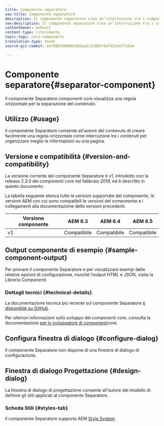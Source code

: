 ```yaml
---
title: Componente separatore
seo-title: Componente separatore
description: Il componente separatore crea un’interruzione tra i componenti di una pagina
seo-description: Il componente separatore crea un’interruzione tra i componenti di una pagina
contentOwner: bohnert
content-type: riferimento
topic-tags: core-components
translation-type: tm+mt
source-git-commit: eef608fb06001485aa2c2c0b574af412ed7f15a4

---
```



# Componente separatore{#separator-component}

Il componente Separatore componenti core visualizza una regola orizzontale per la separazione del contenuto.

## Utilizzo {#usage}

Il componente Separatore consente all'autore del contenuto di creare facilmente una regola orizzontale come interruzione tra i contenuti per organizzare meglio le informazioni su una pagina.

## Versione e compatibilità {#version-and-compatibility}

La versione corrente del componente Separatore è v1, introdotto con la release 2.3.0 dei componenti core nel febbraio 2019, ed è descritto in questo documento.

La tabella seguente elenca tutte le versioni supportate del componente, le versioni AEM con cui sono compatibili le versioni del componente e i collegamenti alla documentazione delle versioni precedenti.

| Versione componente | AEM 6.3 | AEM 6.4 | AEM 6.5 |
|---|---|---|---|
| v1 | Compatibile | Compatibile | Compatibile |

## Output componente di esempio {#sample-component-output}

Per provare il componente Separatore e per visualizzare esempi delle relative opzioni di configurazione, nonché l’output HTML e JSON, visita la Libreria [](http://opensource.adobe.com/aem-core-wcm-components/library/separator.html)Componenti.

### Dettagli tecnici {#technical-details}

La documentazione tecnica più recente sul componente Separatore [è disponibile su GitHub](https://github.com/adobe/aem-core-wcm-components/blob/master/content/src/content/jcr_root/apps/core/wcm/components/separator/v1/separator).

Per ulteriori informazioni sullo sviluppo dei componenti core, consulta la documentazione [per lo sviluppatore di componenti](developing.md)core.

## Configura finestra di dialogo {#configure-dialog}

Il componente Separatore non dispone di una finestra di dialogo di configurazione.

## Finestra di dialogo Progettazione {#design-dialog}

La finestra di dialogo di progettazione consente all'autore del modello di definire gli stili applicati al componente Separatore.

### Scheda Stili {#styles-tab}

Il componente Separatore supporta AEM [Style System](authoring.md#component-styling).
